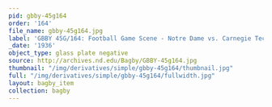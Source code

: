```yaml
---
pid: gbby-45g164
order: '164'
file_name: gbby-45g164.jpg
label: 'GBBY 45G/164: Football Game Scene - Notre Dame vs. Carnegie Tech - 1936'
_date: '1936'
object_type: glass plate negative
source: http://archives.nd.edu/Bagby/GBBY-45g164.jpg
thumbnail: "/img/derivatives/simple/gbby-45g164/thumbnail.jpg"
full: "/img/derivatives/simple/gbby-45g164/fullwidth.jpg"
layout: bagby_item
collection: bagby
---
```


